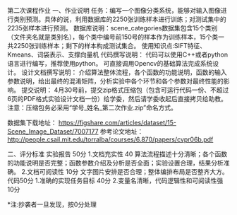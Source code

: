 第二次课程作业
一、作业说明
任务：编写一个图像分类系统，能够对输入图像进行类别预测。具体的说，利用数据库的2250张训练样本进行训练；对测试集中的2235张样本进行预测。
数据库说明：scene_categories数据集包含15个类别（文件夹名就是类别名），每个类中编号前150号的样本作为训练样本，15个类一共2250张训练样本；剩下的样本构成测试集合。
使用知识点:SIFT特征、Kmeans、词袋表示、支撑向量机
代码撰写说明：
代码可以使用C++或者python语言进行编写，推荐使用python。
可直接调用Opencv的基础算法完成系统设计。
设计文档撰写说明：
介绍算法整体流程，各个函数的功能说明，函数的输入参数说明，给出最终的混淆矩阵，分析实验中各个环节和各个参数对最终性能的影响。
提交说明：
4月30号前，提交zip格式压缩包（包含可运行代码一份、不超过6页的PDF格式实验设计文档一份）给学委，然后请学委收起后直接拷贝给助教。
注意：压缩包务必采用“学号_姓名_第二次作业.zip”命名方式。

数据集下载地址： https://figshare.com/articles/dataset/15-Scene_Image_Dataset/7007177
参考论文地址：http://people.csail.mit.edu/torralba/courses/6.870/papers/cvpr06b.pdf 

二、评分标准
实验报告 50分
1.文档充实性 40
算法流程描述十分清晰；各个函数的功能说明是否完整；函数参数介绍及分析是否全面；实验设置合理，结果分析准确。
2.文档可阅读性 10分
文字图片安排是否合理；整体编排布局是否整齐大方。
代码50分
1.准确的实现任务目标                 40分
2.变量名清晰，代码逻辑性和可阅读性强 10分

*注:抄袭者一旦发现，按0分处理
